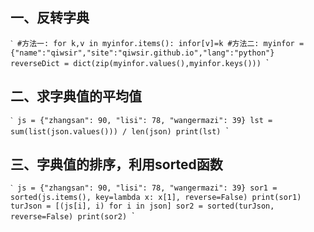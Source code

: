 ## 一、反转字典
`ˋ
#方法一:
for k,v in myinfor.items():
     infor[v]=k
#方法二:
myinfor =  {"name":"qiwsir","site":"qiwsir.github.io","lang":"python"}
reverseDict = dict(zip(myinfor.values(),myinfor.keys()))
`ˋ

## 二、求字典值的平均值
`ˋ
js = {"zhangsan": 90, "lisi": 78, "wangermazi": 39}
lst = sum(list(json.values())) / len(json)
print(lst)
`ˋ

## 三、字典值的排序，利用sorted函数
`ˋ
js = {"zhangsan": 90, "lisi": 78, "wangermazi": 39}
sor1 = sorted(js.items(), key=lambda x: x[1], reverse=False)
print(sor1)
turJson = [(js[i], i) for i in json]
sor2 = sorted(turJson, reverse=False)
print(sor2)
`ˋ